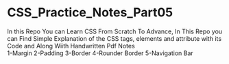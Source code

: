# CSS_Practice_Notes_Part05
In this Repo You can Learn CSS From Scratch To Advance, In This Repo you can Find Simple Explanation of the CSS tags, elements and attribute with its Code and Along Wiith Handwritten Pdf Notes <br>
1-Margin 
2-Padding
3-Border
4-Rounder Border
5-Navigation Bar
